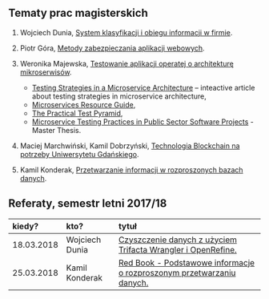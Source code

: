 ## Tematy prac magisterskich

1. Wojciech Dunia,
[System klasyfikacji i obiegu informacji w firmie](https://github.com/wdunia/magisterka).

1. Piotr Góra,
[Metody zabezpieczania aplikacji webowych](https://github.com/gorapiotr/mgr).

1. Weronika Majewska,
[Testowanie aplikacji operatej o architekturę mikroserwisów](https://github.com/wermajew/praca-magisterska).

    - [Testing Strategies in a
Microservice Architecture](https://martinfowler.com/articles/microservice-testing) – inteactive article about testing strategies in microservice architecture,
    - [Microservices Resource Guide](https://martinfowler.com/microservices),
    - [The Practical Test Pyramid](https://martinfowler.com/articles/practical-test-pyramid.html),
    - [Microservice Testing Practices in Public Sector Software Projects](https://aaltodoc.aalto.fi/bitstream/handle/123456789/26673/master_Huttunen_Joel_2017.pdf?sequence=1&isAllowed=y) - Master Thesis.

1. Maciej Marchwiński, Kamil Dobrzyński, [Technologia Blockchain na potrzeby Uniwersytetu Gdańskiego](https://github.com/KaKaril/Praca-Magisterska-Marchwinski).

1. Kamil Konderak, [Przetwarzanie informacji w rozproszonych bazach danych](https://github.com/kamilkonderak/praca-magisterska).

## Referaty, semestr letni 2017/18

| kiedy?     | kto?            | tytuł |
| :--------- | :-------------- | :---- |
| 18.03.2018 | Wojciech Dunia | [Czyszczenie danych z użyciem Trifacta Wrangler i OpenRefine.](https://github.com/wdunia/magisterka/blob/master/referaty/czyszczenie-danych/referat-czyszczenie-danych.adoc) |
| 25.03.2018 | Kamil Konderak  | [Red Book - Podstawowe informacje o rozproszonym przetwarzaniu danych.](https://github.com/kamilkonderak/praca-magisterska/README.md)

